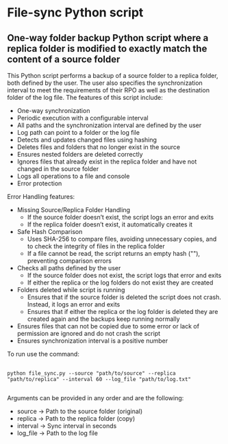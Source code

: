 # File-sync Python script

## One-way folder backup Python script where a replica folder is modified to exactly match the content of a source folder

This Python script performs a backup of a source folder to a replica folder, both defined by the user. The user also specifies the synchronization interval to meet the requirements of their RPO as well as the destination folder of the log file. The features of this script include:
* One-way synchronization
* Periodic execution with a configurable interval
* All paths and the synchronization interval are defined by the user
* Log path can point to a folder or the log file
* Detects and updates changed files using hashing
* Deletes files and folders that no longer exist in the source
* Ensures nested folders are deleted correctly
* Ignores files that already exist in the replica folder and have not changed in the source folder
* Logs all operations to a file and console
* Error protection

Error Handling features:
* Missing Source/Replica Folder Handling
  * If the source folder doesn’t exist, the script logs an error and exits
  * If the replica folder doesn’t exist, it automatically creates it
* Safe Hash Comparison
  * Uses SHA-256 to compare files, avoiding unnecessary copies, and to check the integrity of files in the replica folder
  * If a file cannot be read, the script returns an empty hash (""), preventing comparison errors
* Checks all paths defined by the user
  * If the source folder does not exist, the script logs that error and exits
  * If either the replica or the log folders do not exist they are created
* Folders deleted while script is running
  * Ensures that if the source folder is deleted the script does not crash. Instead, it logs an error and exits
  * Ensures that if either the replica or the log folder is deleted they are created again and the backups keep running normally
* Ensures files that can not be copied due to some error or lack of permission are ignored and do not crash the script
* Ensures synchronization interval is a positive number

To run use the command:

<pre>
  <code>
python file_sync.py --source "path/to/source" --replica "path/to/replica" --interval 60 --log_file "path/to/log.txt"
  </code>
</pre>


Arguments can be provided in any order and are the following:
* source → Path to the source folder (original)
* replica → Path to the replica folder (copy)
* interval → Sync interval in seconds
* log_file → Path to the log file
